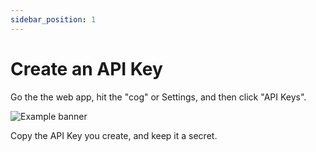 ```yaml
---
sidebar_position: 1
---
```


# Create an API Key

Go the the web app, hit the "cog" or Settings, and then click "API Keys".

![Example banner](/img/screenshots/api_key/menu.png)

Copy the API Key you create, and keep it a secret.